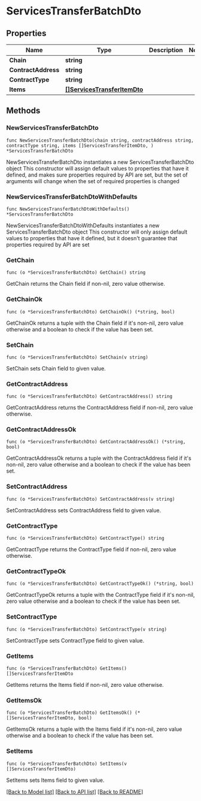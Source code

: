 # ServicesTransferBatchDto

## Properties

Name | Type | Description | Notes
------------ | ------------- | ------------- | -------------
**Chain** | **string** |  | 
**ContractAddress** | **string** |  | 
**ContractType** | **string** |  | 
**Items** | [**[]ServicesTransferItemDto**](ServicesTransferItemDto.md) |  | 

## Methods

### NewServicesTransferBatchDto

`func NewServicesTransferBatchDto(chain string, contractAddress string, contractType string, items []ServicesTransferItemDto, ) *ServicesTransferBatchDto`

NewServicesTransferBatchDto instantiates a new ServicesTransferBatchDto object
This constructor will assign default values to properties that have it defined,
and makes sure properties required by API are set, but the set of arguments
will change when the set of required properties is changed

### NewServicesTransferBatchDtoWithDefaults

`func NewServicesTransferBatchDtoWithDefaults() *ServicesTransferBatchDto`

NewServicesTransferBatchDtoWithDefaults instantiates a new ServicesTransferBatchDto object
This constructor will only assign default values to properties that have it defined,
but it doesn't guarantee that properties required by API are set

### GetChain

`func (o *ServicesTransferBatchDto) GetChain() string`

GetChain returns the Chain field if non-nil, zero value otherwise.

### GetChainOk

`func (o *ServicesTransferBatchDto) GetChainOk() (*string, bool)`

GetChainOk returns a tuple with the Chain field if it's non-nil, zero value otherwise
and a boolean to check if the value has been set.

### SetChain

`func (o *ServicesTransferBatchDto) SetChain(v string)`

SetChain sets Chain field to given value.


### GetContractAddress

`func (o *ServicesTransferBatchDto) GetContractAddress() string`

GetContractAddress returns the ContractAddress field if non-nil, zero value otherwise.

### GetContractAddressOk

`func (o *ServicesTransferBatchDto) GetContractAddressOk() (*string, bool)`

GetContractAddressOk returns a tuple with the ContractAddress field if it's non-nil, zero value otherwise
and a boolean to check if the value has been set.

### SetContractAddress

`func (o *ServicesTransferBatchDto) SetContractAddress(v string)`

SetContractAddress sets ContractAddress field to given value.


### GetContractType

`func (o *ServicesTransferBatchDto) GetContractType() string`

GetContractType returns the ContractType field if non-nil, zero value otherwise.

### GetContractTypeOk

`func (o *ServicesTransferBatchDto) GetContractTypeOk() (*string, bool)`

GetContractTypeOk returns a tuple with the ContractType field if it's non-nil, zero value otherwise
and a boolean to check if the value has been set.

### SetContractType

`func (o *ServicesTransferBatchDto) SetContractType(v string)`

SetContractType sets ContractType field to given value.


### GetItems

`func (o *ServicesTransferBatchDto) GetItems() []ServicesTransferItemDto`

GetItems returns the Items field if non-nil, zero value otherwise.

### GetItemsOk

`func (o *ServicesTransferBatchDto) GetItemsOk() (*[]ServicesTransferItemDto, bool)`

GetItemsOk returns a tuple with the Items field if it's non-nil, zero value otherwise
and a boolean to check if the value has been set.

### SetItems

`func (o *ServicesTransferBatchDto) SetItems(v []ServicesTransferItemDto)`

SetItems sets Items field to given value.



[[Back to Model list]](../README.md#documentation-for-models) [[Back to API list]](../README.md#documentation-for-api-endpoints) [[Back to README]](../README.md)


